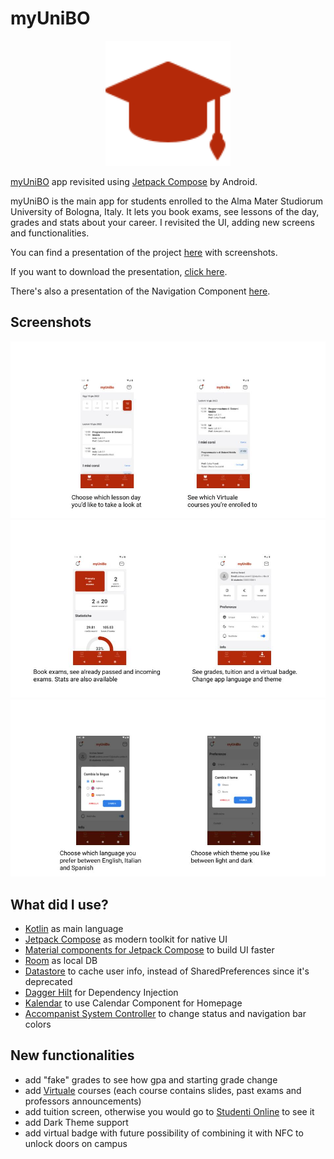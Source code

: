 # myUniBO
<p align="center">
    <img src="presentation/readme/grad_hat.svg" alt="myUniBo logo" height="200">
</p>

[myUniBO](https://play.google.com/store/apps/details?id=com.myunibo&hl=it&gl=it) app revisited using [Jetpack Compose](https://developer.android.com/jetpack/compose) by Android.

myUniBO is the main app for students enrolled to the Alma Mater Studiorum University of Bologna, Italy. It lets you book exams, see lessons of the day, grades and stats about your career. I revisited the UI, adding new screens and functionalities.

You can find a presentation of the project [here](https://github.com/seve-andre/myUniBO/blob/main/presentation/myUniBO%20presentation.pdf) with screenshots.

If you want to download the presentation, [click here](https://github.com/seve-andre/myUniBO/raw/main/presentation/myUniBO%20presentation.pdf).

There's also a presentation of the Navigation Component [here](https://github.com/seve-andre/myUniBO/blob/main/presentation/Navigation%20Component%20presentation.pdf).

## Screenshots
![Screenshots 1](presentation/readme/screenshot-1.jpg)
![Screenshots 2](presentation/readme/screenshot-2.jpg)
![Screenshots 3](presentation/readme/screenshot-3.jpg)

## What did I use?
- [Kotlin](https://kotlinlang.org/) as main language
- [Jetpack Compose](https://developer.android.com/jetpack/compose) as modern toolkit for native UI
- [Material components for Jetpack Compose](https://developer.android.com/reference/kotlin/androidx/compose/material/package-summary#top-level-functions) to build UI faster
- [Room](https://developer.android.com/training/data-storage/room) as local DB
- [Datastore](https://developer.android.com/topic/libraries/architecture/datastore?gclid=CjwKCAjwkYGVBhArEiwA4sZLuMMCRUnWZzzy-AwDePYTUTn3gO6-rrT8jGo7D-H2vztegIJ-zEsb8hoCtI8QAvD_BwE&gclsrc=aw.ds) to cache user info, instead of SharedPreferences since it's deprecated
- [Dagger Hilt](https://developer.android.com/training/dependency-injection/hilt-android) for Dependency Injection
- [Kalendar](https://github.com/hi-manshu/Kalendar) to use Calendar Component for Homepage
- [Accompanist System Controller](https://google.github.io/accompanist/systemuicontroller/) to change status and navigation bar colors

## New functionalities
- add "fake" grades to see how gpa and starting grade change
- add [Virtuale](https://virtuale.unibo.it/) courses (each course contains slides, past exams and professors announcements)
- add tuition screen, otherwise you would go to [Studenti Online](https://studenti.unibo.it/sol/welcome.htm) to see it
- add Dark Theme support
- add virtual badge with future possibility of combining it with NFC to unlock doors on campus
